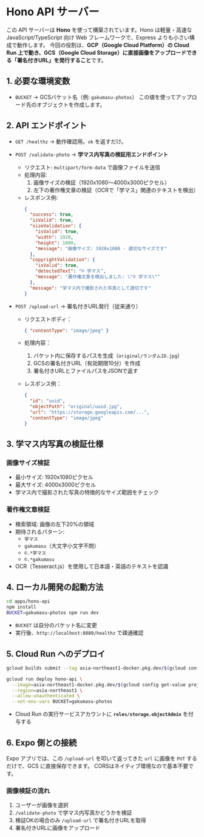 # Hono API サーバー

この API サーバーは **Hono** を使って構築されています。Hono は軽量・高速な JavaScript/TypeScript 向け Web フレームワークで、Express よりも小さい構成で動作します。
今回の役割は、**GCP（Google Cloud Platform）の Cloud Run 上で動き、GCS（Google Cloud Storage）に直接画像をアップロードできる「署名付きURL」を発行すること**です。

## 1. 必要な環境変数

* `BUCKET`
  → GCSバケット名（例: `gakumasu-photos`）
  この値を使ってアップロード先のオブジェクトを作成します。

## 2. API エンドポイント

* `GET /healthz`
  → 動作確認用。`ok` を返すだけ。

* `POST /validate-photo`
  → **学マス内写真の検証用エンドポイント**
  
  * リクエスト: `multipart/form-data` で画像ファイルを送信
  * 処理内容:
    1. 画像サイズの検証（1920x1080〜4000x3000ピクセル）
    2. 左下の著作権文章の検証（OCRで「学マス」関連のテキストを検出）
  * レスポンス例:
    ```json
    {
      "success": true,
      "isValid": true,
      "sizeValidation": {
        "isValid": true,
        "width": 1920,
        "height": 1080,
        "message": "画像サイズ: 1920x1080 - 適切なサイズです"
      },
      "copyrightValidation": {
        "isValid": true,
        "detectedText": "© 学マス",
        "message": "著作権文章を検出しました: \"© 学マス\""
      },
      "message": "学マス内で撮影された写真として適切です"
    }
    ```

* `POST /upload-url`
  → 署名付きURL発行（従来通り）

  * リクエストボディ：

    ```json
    { "contentType": "image/jpeg" }
    ```
  * 処理内容：

    1. バケット内に保存するパスを生成（`original/ランダムID.jpg`）
    2. GCSの署名付きURL（有効期限10分）を作成
    3. 署名付きURLとファイルパスをJSONで返す
  * レスポンス例：

    ```json
    {
      "id": "uuid",
      "objectPath": "original/uuid.jpg",
      "url": "https://storage.googleapis.com/...",
      "contentType": "image/jpeg"
    }
    ```

## 3. 学マス内写真の検証仕様

### 画像サイズ検証
- 最小サイズ: 1920x1080ピクセル
- 最大サイズ: 4000x3000ピクセル
- 学マス内で撮影された写真の特徴的なサイズ範囲をチェック

### 著作権文章検証
- 検索領域: 画像の左下20%の領域
- 期待されるパターン:
  - `学マス`
  - `gakumasu`（大文字小文字不問）
  - `©.*学マス`
  - `©.*gakumasu`
- OCR（Tesseract.js）を使用して日本語・英語のテキストを認識

## 4. ローカル開発の起動方法

```bash
cd apps/hono-api
npm install
BUCKET=gakumasu-photos npm run dev
```

* `BUCKET` は自分のバケット名に変更
* 実行後、`http://localhost:8080/healthz` で疎通確認

## 5. Cloud Run へのデプロイ

```bash
gcloud builds submit --tag asia-northeast1-docker.pkg.dev/$(gcloud config get-value project)/app/hono-api

gcloud run deploy hono-api \
  --image=asia-northeast1-docker.pkg.dev/$(gcloud config get-value project)/app/hono-api \
  --region=asia-northeast1 \
  --allow-unauthenticated \
  --set-env-vars BUCKET=gakumasu-photos
```

* Cloud Run の実行サービスアカウントに
  **`roles/storage.objectAdmin`** を付与する

## 6. Expo 側との接続

Expo アプリでは、この `/upload-url` を叩いて返ってきた `url` に画像を `PUT` するだけで、GCS に直接保存できます。
CORSはネイティブ環境なので基本不要です。

### 画像検証の流れ
1. ユーザーが画像を選択
2. `/validate-photo` で学マス内写真かどうかを検証
3. 検証OKの場合のみ `/upload-url` で署名付きURLを取得
4. 署名付きURLに画像をアップロード
